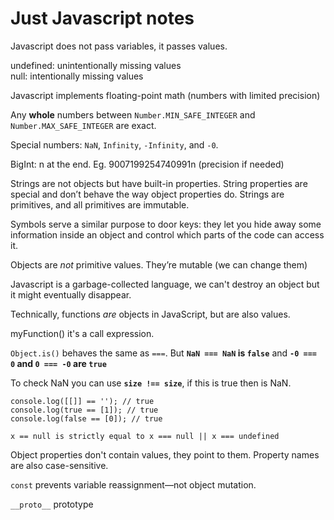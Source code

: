 # Just Javascript notes

Javascript does not pass variables, it passes values.

undefined: unintentionally missing values\
null: intentionally missing values

Javascript implements floating-point math (numbers with limited precision)

Any **whole** numbers between `Number.MIN_SAFE_INTEGER` and `Number.MAX_SAFE_INTEGER` are exact.

Special numbers: `NaN`, `Infinity`, `-Infinity`, and `-0`.

BigInt: n at the end. Eg. 9007199254740991n (precision if needed)

Strings are not objects but have built-in properties. String properties are special and don’t behave the way object properties do. Strings are primitives, and all primitives are immutable.

Symbols serve a similar purpose to door keys: they let you hide away some information inside an object and control which parts of the code can access it.

Objects are _not_ primitive values. They’re mutable (we can change them)

Javascript is a garbage-collected language, we can't destroy an object but it might eventually disappear.

Technically, functions _are_ objects in JavaScript, but are also values.

myFunction() it's a call expression.

`Object.is()` behaves the same as `===`. But **`NaN === NaN` is `false`** and **`-0 === 0` and `0 === -0` are `true`**

To check NaN you can use **`size !== size`**, if this is true then is NaN.

```
console.log([[]] == ''); // true
console.log(true == [1]); // true
console.log(false == [0]); // true
```

```
x == null is strictly equal to x === null || x === undefined
```

Object properties don't contain values, they point to them. Property names are also case-sensitive.

`const` prevents variable reassignment—not object mutation.

`__proto__` prototype
